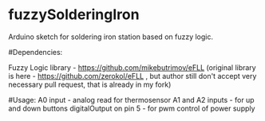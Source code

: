 # fuzzySolderingIron
Arduino sketch for soldering iron station based on fuzzy  logic.

#Dependencies:

Fuzzy Logic library - https://github.com/mikebutrimov/eFLL 
(original library is here - https://github.com/zerokol/eFLL , 
but author still don't accept very necessary pull request, that is
already in my fork)

#Usage:
A0 input - analog read for thermosensor
A1 and A2 inputs - for up and down buttons
digitalOutput on pin 5 - for pwm control of power supply
